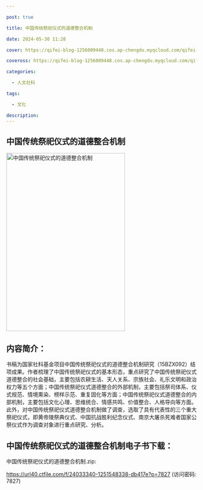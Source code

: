 ```yaml
---

post: true

title: 中国传统祭祀仪式的道德整合机制

date: 2024-05-30 11:28

cover: https://qifei-blog-1256009448.cos.ap-chengdu.myqcloud.com/qifei-blog/31XQihzkOSL.jpg

coveross: https://qifei-blog-1256009448.cos.ap-chengdu.myqcloud.com/qifei-blog/31XQihzkOSL.jpg

categories:

  - 人文社科

tags:

  - 文化

description:
---
```


## 中国传统祭祀仪式的道德整合机制

<img alt="中国传统祭祀仪式的道德整合机制" class="aligncenter loading" data-was-processed="true" decoding="async" fetchpriority="high" height="471" src="https://qifei-blog-1256009448.cos.ap-chengdu.myqcloud.com/qifei-blog/31XQihzkOSL.jpg" style="cursor: zoom-in;" width="314"/>

## 内容简介：

书稿为国家社科基金项目中国传统祭祀仪式的道德整合机制研究（15BZX092）结项成果。作者梳理了中国传统祭祀仪式的基本形态，重点研究了中国传统祭祀仪式道德整合的社会基础，主要包括农耕生活、天人关系、宗族社会、礼乐文明和政治权力等五个方面；中国传统祭祀仪式道德整合的外部机制，主要包括祭司体系、仪式规范、情境熏染、榜样示范、重复固化等方面；中国传统祭祀仪式道德整合的内部机制，主要包括文化心理、思维统合、情感共鸣、价值整合、人格导向等方面。此外，对中国传统祭祀仪式道德整合机制做了调查，选取了具有代表性的三个重大祭祀仪式，即黄帝陵祭典仪式、中国抗战胜利纪念仪式、南京大屠杀死难者国家公祭仪式作为调查对象进行重点研究、分析。

## 中国传统祭祀仪式的道德整合机制电子书下载：

中国传统祭祀仪式的道德整合机制.zip: 

https://url40.ctfile.com/f/24033340-1251548338-db417e?p=7827 (访问密码: 7827)
